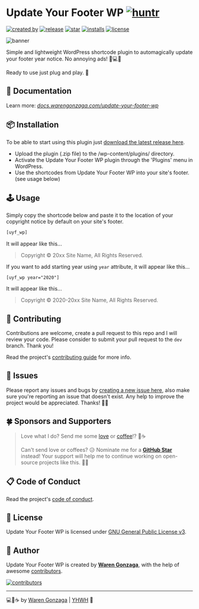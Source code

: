 # Update Your Footer WP [![huntr](https://cdn.huntr.dev/huntr_security_badge_mono.svg)](https://huntr.dev)

[![created by](https://img.shields.io/badge/created%20by-Waren%20Gonzaga-blue.svg?longCache=true&style=flat-square)](https://github.com/warengonzaga) [![release](https://img.shields.io/github/release/warengonzaga/update-your-footer-wp.svg?style=flat-square)](https://github.com/warengonzaga/update-your-footer-wp/releases) [![star](https://img.shields.io/github/stars/warengonzaga/update-your-footer-wp.svg?style=flat-square)](https://github.com/warengonzaga/update-your-footer-wp/stargazers) [![installs](https://img.shields.io/wordpress/plugin/installs/update-your-footer-wp?style=flat-square)](https://wordpress.org/plugins/update-your-footer-wp) [![license](https://img.shields.io/github/license/warengonzaga/update-your-footer-wp.svg?style=flat-square)](https://github.com/warengonzaga/update-your-footer-wp/blob/main/license)

![banner](.github/assets/banner-1544x500.jpg)

Simple and lightweight WordPress shortcode plugin to automagically update your footer year notice. No annoying ads! 📅💻🧩

Ready to use just plug and play. 🤘

## 📖 Documentation

Learn more: _[docs.warengonzaga.com/update-your-footer-wp](https://docs.warengonzaga.com/update-your-footer-wp)_

## 📦 Installation

To be able to start using this plugin just [download the latest release here](https://github.com/warengonzaga/update-your-footer-wp/releases/latest).

- Upload the plugin (.zip file) to the /wp-content/plugins/ directory.
- Activate the Update Your Footer WP plugin through the 'Plugins' menu in WordPress.
- Use the shortcodes from Update Your Footer WP into your site's footer. (see usage below)

## 🕹️ Usage

Simply copy the shortcode below and paste it to the location of your copyright notice by default on your site's footer.

```php
[uyf_wp]
```

It will appear like this...

> Copyright &copy; 20xx Site Name, All Rights Reserved.

If you want to add starting year using `year` attribute, it will appear like this...

`[uyf_wp year="2020"]`

It will appear like this...

> Copyright &copy; 2020-20xx Site Name, All Rights Reserved.

## 🎯 Contributing

Contributions are welcome, create a pull request to this repo and I will review your code. Please consider to submit your pull request to the `dev` branch. Thank you!

Read the project's [contributing guide](./contributing.md) for more info.

## 🐛 Issues

Please report any issues and bugs by [creating a new issue here](https://github.com/warengonzaga/update-your-footer-wp/issues/new/choose), also make sure you're reporting an issue that doesn't exist. Any help to improve the project would be appreciated. Thanks! 🙏✨

## 🍀 Sponsors and Supporters

> Love what I do? Send me some [love](https://github.com/sponsors/warengonzaga) or [coffee](https://buymeacoff.ee/warengonzaga)!? 💖☕
>
> Can't send love or coffees? 😥 Nominate me for a **[GitHub Star](https://stars.github.com/nominate)** instead!
> Your support will help me to continue working on open-source projects like this. 🙏😇

## 📋 Code of Conduct

Read the project's [code of conduct](./code_of_conduct.md).

## 📃 License

Update Your Footer WP is licensed under [GNU General Public License v3](https://opensource.org/licenses/GPL-3.0).

## 📝 Author

Update Your Footer WP is created by **[Waren Gonzaga](https://github.com/warengonzaga)**, with the help of awesome [contributors](https://github.com/warengonzaga/update-your-footer-wp/graphs/contributors).

[![contributors](https://contrib.rocks/image?repo=warengonzaga/update-your-footer-wp)](https://github.com/warengonzaga/update-your-footer-wp/graphs/contributors)

---

💻💖☕ by [Waren Gonzaga](https://warengonzaga.com) | [YHWH](https://youtu.be/HHrxS4diLew?t=44) 🙏
